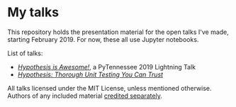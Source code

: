 # My talks

This repository holds the presentation material for the open talks I've made,
starting February 2019. For now, these all use Jupyter notebooks.

List of talks:

- [_Hypothesis is Awesome!_](PyTN2019_LT), a PyTennessee 2019 Lightning Talk
- [_Hypothesis: Thorough Unit Testing You Can Trust_](hypothesis)

All talks licensed under the MIT License, unless mentioned otherwise.
Authors of any included material [credited separately](CREDITS.md).
